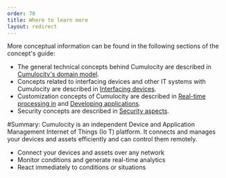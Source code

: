 ```yaml
---
order: 70
title: Where to learn more
layout: redirect
---
```


More conceptual information can be found in the following sections of the concept's guide:

* The general technical concepts behind Cumulocity are described in [Cumulocity's domain model](/guides/concepts/domain-model).
* Concepts related to interfacing devices and other IT systems with Cumulocity are described in [Interfacing devices](/guides/concepts/interfacing-devices).
* Customization concepts of Cumulocity are described in [Real-time processing in](/guides/concepts/realtime) and [Developing  applications](/guides/concepts/applications).
* Security concepts are described in [Security aspects](/guides/concepts/security).

#Summary:
Cumulocity is an independent Device and Application Management Internet of Things (Io T) platform. It connects and manages your devices and assets efficiently and can control them remotely.

* Connect your devices and assets over any network
* Monitor conditions and generate real-time analytics
* React immediately to conditions or situations 